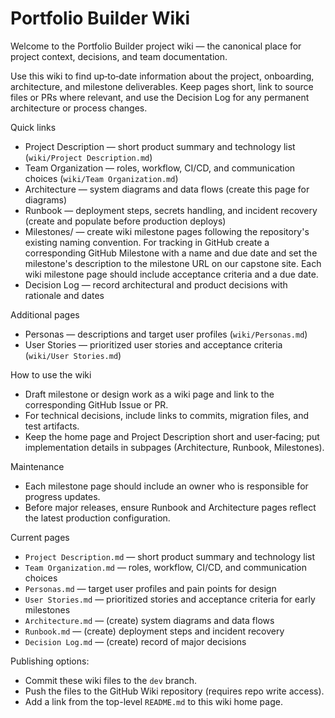 # Portfolio Builder Wiki

Welcome to the Portfolio Builder project wiki — the canonical place for project context, decisions, and team documentation.

Use this wiki to find up‑to‑date information about the project, onboarding, architecture, and milestone deliverables. Keep pages short, link to source files or PRs where relevant, and use the Decision Log for any permanent architecture or process changes.

Quick links

- Project Description — short product summary and technology list (`wiki/Project Description.md`)
- Team Organization — roles, workflow, CI/CD, and communication choices (`wiki/Team Organization.md`)
- Architecture — system diagrams and data flows (create this page for diagrams)
- Runbook — deployment steps, secrets handling, and incident recovery (create and populate before production deploys)
- Milestones/ — create wiki milestone pages following the repository's existing naming convention. For tracking in GitHub create a corresponding GitHub Milestone with a name and due date and set the milestone's description to the milestone URL on our capstone site. Each wiki milestone page should include acceptance criteria and a due date.
- Decision Log — record architectural and product decisions with rationale and dates

Additional pages

- Personas — descriptions and target user profiles (`wiki/Personas.md`)
- User Stories — prioritized user stories and acceptance criteria (`wiki/User Stories.md`)

How to use the wiki

- Draft milestone or design work as a wiki page and link to the corresponding GitHub Issue or PR.
- For technical decisions, include links to commits, migration files, and test artifacts.
- Keep the home page and Project Description short and user‑facing; put implementation details in subpages (Architecture, Runbook, Milestones).

Maintenance

- Each milestone page should include an owner who is responsible for progress updates.
- Before major releases, ensure Runbook and Architecture pages reflect the latest production configuration.

Current pages

- `Project Description.md` — short product summary and technology list
- `Team Organization.md` — roles, workflow, CI/CD, and communication choices
- `Personas.md` — target user profiles and pain points for design
- `User Stories.md` — prioritized stories and acceptance criteria for early milestones
- `Architecture.md` — (create) system diagrams and data flows
- `Runbook.md` — (create) deployment steps and incident recovery
- `Decision Log.md` — (create) record of major decisions

Publishing options:

- Commit these wiki files to the `dev` branch.
- Push the files to the GitHub Wiki repository (requires repo write access).
- Add a link from the top-level `README.md` to this wiki home page.
